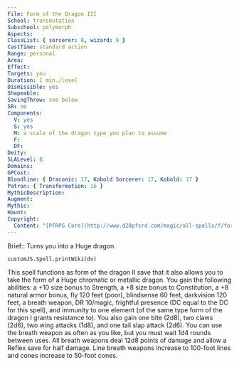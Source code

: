 ```yaml
---
File: Form of the Dragon III
School: transmutation
Subschool: polymorph
Aspects: 
ClassList: { sorcerer: 8, wizard: 8 }
CastTime: standard action
Range: personal
Area: 
Effect: 
Targets: you
Duration: 1 min./level
Dismissible: yes
Shapeable: 
SavingThrow: see below
SR: no
Components:
  V: yes
  S: yes
  M: a scale of the dragon type you plan to assume
  F: 
  DF: 
Deity: 
SLALevel: 8
Domains: 
GPCost: 
Bloodline: { Draconic: 17, Kobold Sorcerer: 17, Kobold: 17 }
Patron: { Transformation: 16 }
MythicDescription: 
Augment: 
Mythic: 
Haunt: 
Copyright:
  Content: "[PFRPG Core](http://www.d20pfsrd.com/magic/all-spells/f/form-of-the-dragon-i#TOC-Form-of-the-Dragon-III)"
---
```

Brief:: Turns you into a Huge dragon.

```dataviewjs
customJS.Spell.printWiki(dv)
```

This spell functions as form of the dragon II save that it also allows you to take the form of a Huge chromatic or metallic dragon. You gain the following abilities: a +10 size bonus to Strength, a +8 size bonus to Constitution, a +8 natural armor bonus, fly 120 feet (poor), blindsense 60 feet, darkvision 120 feet, a breath weapon, DR 10/magic, frightful presence (DC equal to the DC for this spell), and immunity to one element (of the same type form of the dragon I grants resistance to).  You also gain one bite (2d8), two claws (2d6), two wing attacks (1d8), and one tail slap attack (2d6). You can use the breath weapon as often as you like, but you must wait 1d4 rounds between uses. All breath weapons deal 12d8 points of damage and allow a Reflex save for half damage. Line breath weapons increase to 100-foot lines and cones increase to 50-foot cones.
